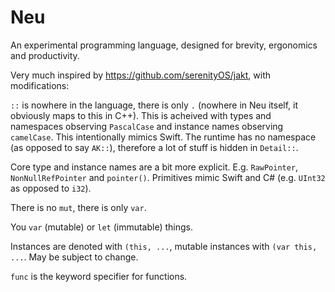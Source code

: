# Neu

An experimental programming language, designed for brevity, ergonomics and productivity.

Very much inspired by https://github.com/serenityOS/jakt, with modifications:

`::` is nowhere in the language, there is only `.` (nowhere in Neu itself, it obviously maps to this in C++). This is acheived with types and namespaces observing `PascalCase` and instance names observing `camelCase`. This intentionally mimics Swift. The runtime has no namespace (as opposed to say `AK::`), therefore a lot of stuff is hidden in `Detail::`.

Core type and instance names are a bit more explicit. E.g. `RawPointer`, `NonNullRefPointer` and `pointer()`. Primitives mimic Swift and C# (e.g. `UInt32` as opposed to `i32`).

There is no `mut`, there is only `var`.

You `var` (mutable) or `let` (immutable) things.

Instances are denoted with `(this, ...`, mutable instances with `(var this, ...`. May be subject to change.

`func` is the keyword specifier for functions.
